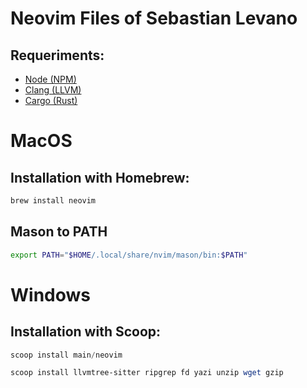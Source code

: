 # Neovim Files of Sebastian Levano

## Requeriments:

- [Node (NPM)](https://formulae.brew.sh/formula/node)
- [Clang (LLVM)](https://formulae.brew.sh/formula/llvm)
- [Cargo (Rust) ](https://doc.rust-lang.org/cargo/getting-started/installation.html)

# MacOS

## Installation with Homebrew:

```bash
brew install neovim
```

## Mason to PATH

```bash
export PATH="$HOME/.local/share/nvim/mason/bin:$PATH"
```

# Windows

## Installation with Scoop:

```powershell
scoop install main/neovim
```

```powershell
scoop install llvmtree-sitter ripgrep fd yazi unzip wget gzip
```

